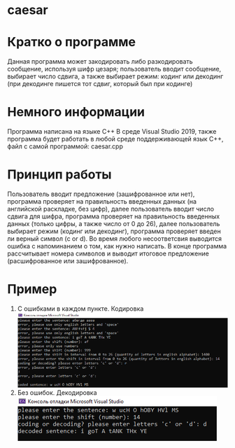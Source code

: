 # caesar
# Кратко о программе
Данная программа может закодировать либо разкодировать сообщение, используя шифр цезаря; пользователь вводит сообщение, выбирает число сдвига, а также выбирает режим: кодинг или декодинг (при декодинге пишется тот сдвиг, который был при кодинге) 
# Немного информации
Программа написана на языке C++ В среде Visual Studio 2019, также программа будет работать в любой среде поддерживающей язык C++, файл с самой программой: caesar.cpp
# Принцип работы
Пользователь вводит предложение (зашифрованное или нет), программа проверяет на правильность введенных данных (на английской раскладке, без цифр), далее пользователь вводит число сдвига для шифра, программа проверяет на правильность введенных данных (только цифры, а также число от 0 до 26), далее пользователь выбирает режим (кодинг или декодинг), программа проверяет введен ли верный символ (c or d). Во время любого несоответсвия выводится ошибка с напоминанием о том, как нужно написать. В конце программа рассчитывает номера символов и выводит итоговое предложение (расшифрованное или зашифрованное).
# Пример
1) С ошибками в каждом пункте. Кодировка
![Image alt](https://github.com/lilchillbigflex/caesar/blob/main/example01.png)
2) Без ошибок. Декодировка
![Image Alt](https://github.com/lilchillbigflex/caesar/blob/main/example02.png)
